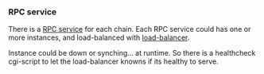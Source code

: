 ### RPC service

There is a [RPC service](../rpc) for each chain. Each RPC service could has one or more instances, and load-balanced with [load-balancer](../load_balancer).

Instance could be down or synching... at runtime. So there is a healthcheck cgi-script to let the load-balancer knowns if 
its healthy to serve.


